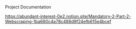 Project Documentation

https://abundant-interest-0e2.notion.site/Mandatory-2-Part-2-Webscraping-1ba680c4a78c488d9f24efb615e4bcef